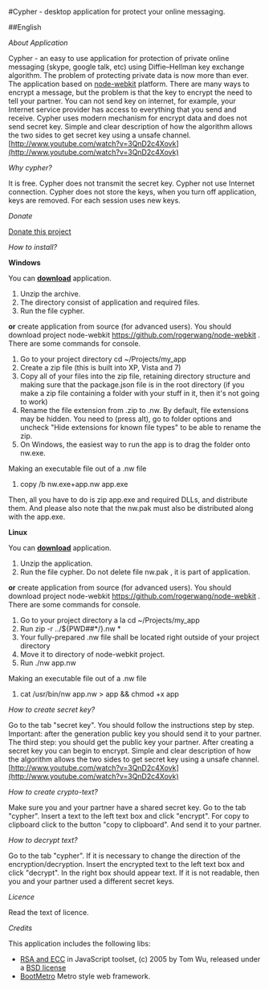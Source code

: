#Cypher - desktop application for protect your online messaging.

##English

*About Application*

Cypher - an easy to use application for protection of private
online messaging (skype, google talk, etc) using Diffie–Hellman
key exchange algorithm. The problem of protecting private data is now more than ever.
The application based on [node-webkit](https://github.com/rogerwang/node-webkit) platform.
There are many ways to encrypt a message, but the problem is
that the key to encrypt the need to tell your partner.
You can not send key on internet, for example,
your Internet service provider has access to everything that you send and receive.
Cypher uses modern mechanism for encrypt data and does not send secret key.
Simple and clear description of how the algorithm allows the two sides
to get secret key using a unsafe channel.
[http://www.youtube.com/watch?v=3QnD2c4Xovk](http://www.youtube.com/watch?v=3QnD2c4Xovk)

*Why cypher?*

It is free. Cypher does not transmit the secret key. Cypher not use Internet connection.
Cypher does not store the keys, when you turn off application, keys are removed. For each session
uses new keys.

*Donate*

[Donate this project](https://www.paypal.com/cgi-bin/webscr?cmd=_s-xclick&hosted_button_id=MSGTAVUXX9A8Y)

*How to install?*

**Windows**

You can **[download](https://www.dropbox.com/s/2ockj4tkcro8emg/cypher-win-0.2.zip)** application.

1. Unzip the archive.
2. The directory consist of application and required files.
3. Run the file cypher.

**or** create application from source (for advanced users). You should download
project node-webkit https://github.com/rogerwang/node-webkit .
There are some commands for console.

1. Go to your project directory  cd ~/Projects/my_app
2. Create a zip file (this is built into XP, Vista and 7)
3. Copy all of your files into the zip file, retaining directory
structure and making sure that the package.json file is in the root directory
(if you make a zip file containing a folder with your stuff in it, then it's not going to work)
4. Rename the file extension from .zip to .nw. By default, file extensions may be hidden.
You need to (press alt), go to folder options and uncheck "Hide extensions for known file types" to be able to rename the zip.
5. On Windows, the easiest way to run the app is to drag the folder onto nw.exe.

Making an executable file out of a .nw file

1. copy /b nw.exe+app.nw app.exe

Then, all you have to do is zip app.exe and required DLLs, and distribute them.
And please also note that the nw.pak must also be distributed along with the app.exe.

**Linux**

You can **[download](https://www.dropbox.com/s/xgktm8g6rmg4hkg/cypher-linux-0.2.zip)** application.

1. Unzip the application.
2. Run the file cypher. Do not delete file nw.pak , it is part of application.

**or** create application from source (for advanced users). You should download
project node-webkit https://github.com/rogerwang/node-webkit .
There are some commands for console.

1. Go to your project directory a la cd ~/Projects/my_app
2. Run zip -r ../${PWD##*/}.nw *
3. Your fully-prepared .nw file shall be located right outside of your project directory
4. Move it to directory of node-webkit project.
5. Run ./nw app.nw

Making an executable file out of a .nw file

1. cat /usr/bin/nw app.nw > app && chmod +x app

*How to create secret key?*

Go to the tab "secret key". You should follow the instructions step by step. Important:
after the generation public key you should  send it to your partner. The third step:
you should get the public key your partner. After creating a secret key you can
begin to encrypt. Simple and clear description of how
the algorithm allows the two sides to get secret key using a unsafe channel.
[http://www.youtube.com/watch?v=3QnD2c4Xovk](http://www.youtube.com/watch?v=3QnD2c4Xovk)


*How to create crypto-text?*

Make sure you and your partner have a shared secret key. Go to the tab "cypher".
Insert a text to the left text box and click "encrypt".
For copy to clipboard click to the button "copy to clipboard". And send it to your partner.

*How to decrypt text?*

Go to the tab "cypher". If it is necessary to change the direction
of the encryption/decryption. Insert the encrypted text
to the left text box and click "decrypt". In the right box should appear text.
If  it is not readable, then you and your partner used a different secret keys.

*Licence*

Read the text of licence.

*Credits*

This application includes the following libs:

- [RSA and ECC](http://www-cs-students.stanford.edu/~tjw/jsbn/) in JavaScript toolset, (c) 2005 by Tom Wu, released under a [BSD license](http://www-cs-students.stanford.edu/~tjw/jsbn/LICENSE)
- [BootMetro](http://aozora.github.com/bootmetro/) Metro style web framework.








